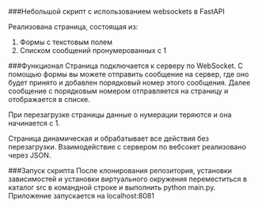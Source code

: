 ###Небольшой скрипт с использованием websockets в FastAPI

Реализована страница, состоящая из:
1. Формы с текстовым полем
2. Списком сообщений пронумерованных с 1

###Функционал
Страница подключается к серверу по WebSocket.
С помощью формы вы можете отправить сообщение на сервер, где оно будет принято и добавлен порядковый номер этого сообщения.
Далее сообщение с порядковым номером отправляется на страницу и отображается в списке.

При перезагрузке страницы данные о нумерации теряются и она начинается с 1.

Страница динамическая и обрабатывает все действия без перезагрузки.
Взаимодействие с сервером по вебсокет реализовано через JSON.

###Запуск скрипта
После клонирования репозитория, установки зависимостей и установки виртуального окружения переместиться в каталог src в командной
строке и выполнить python main.py. Приложение запускается на localhost:8081

